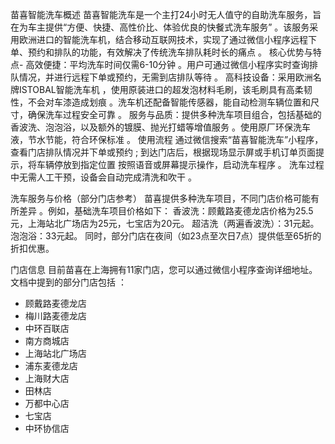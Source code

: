 

苗喜智能洗车概述
苗喜智能洗车是一个主打24小时无人值守的自助洗车服务，旨在为车主提供“方便、快捷、高性价比、体验优良的快餐式洗车服务” 。该服务采用欧洲进口的智能洗车机，结合移动互联网技术，实现了通过微信小程序远程下单、预约和排队的功能，有效解决了传统洗车排队耗时长的痛点 。
核心优势与特点- 
高效便捷：平均洗车时间仅需6-10分钟 。用户可通过微信小程序实时查询排队情况，并进行远程下单或预约，无需到店排队等待 。
高科技设备：采用欧洲名牌ISTOBAL智能洗车机 ，使用原装进口的超发泡材料毛刷，该毛刷具有高柔韧性，不会对车漆造成划痕 。洗车机还配备智能传感器，能自动检测车辆位置和尺寸，确保洗车过程安全可靠 。
服务与品质：提供多种洗车项目组合，包括基础的香波洗、泡泡浴，以及额外的镀膜、抛光打蜡等增值服务 。使用原厂环保洗车液，节水节能，符合环保标准 。
使用流程
通过微信搜索“苗喜智能洗车”小程序，查看门店排队情况并下单或预约 ;
到达门店后，根据现场显示屏或手机订单页面提示，将车辆停放到指定位置 
按照语音或屏幕提示操作，启动洗车程序 。
洗车过程中无需人工干预，设备会自动完成清洗和吹干 。

洗车服务与价格（部分门店参考）
苗喜提供多种洗车项目，不同门店价格可能有所差异 。例如，基础洗车项目价格如下：
香波洗：顾戴路麦德龙店价格为25.5元，上海站北广场店为25元，七宝店为20元。
超洁洗（两遍香波洗）：31元起。
泡泡浴：33元起。
同时，部分门店在夜间（如23点至次日7点）提供低至65折的折扣优惠。

门店信息
目前苗喜在上海拥有11家门店，您可以通过微信小程序查询详细地址。文档中提到的部分门店包括 ：
- 顾戴路麦德龙店 
- 梅川路麦德龙店 
- 中环百联店 
- 南方商城店 
- 上海站北广场店 
- 浦东麦德龙店 
- 上海财大店 
- 田林店 
- 万都中心店 
- 七宝店 
- 中环协信店